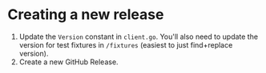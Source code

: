 # Creating a new release
1. Update the `Version` constant in `client.go`. You'll also need to update the version for test fixtures in `/fixtures` (easiest to just find+replace version).
1. Create a new GitHub Release.
